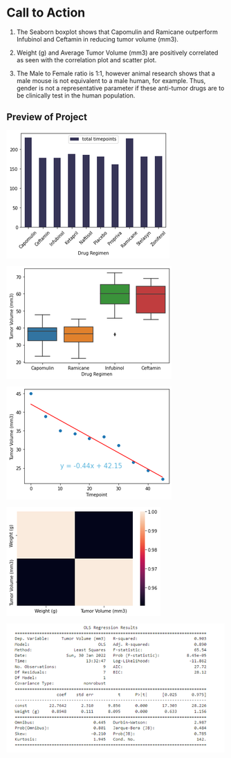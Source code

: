 # Call to Action

1. The Seaborn boxplot shows that Capomulin and Ramicane outperform Infubinol and
Ceftamin in reducing tumor volume (mm3).

2. Weight (g) and Average Tumor Volume (mm3) are positively correlated as seen with
the correlation plot and scatter plot.

3. The Male to Female ratio is 1:1, however animal research shows that a male mouse
is not equivalent to a male human, for example. Thus, gender is not a representative
parameter if these anti-tumor drugs are to be clinically test in the human population.

## Preview of Project
<p align="center" width="100%">

 
![Alt text](mat1.png?raw=true "Title")

![Alt text](mat2.png?raw=true "Title")

![Alt text](mat3.png?raw=true "Title")

![Alt text](mat4.png?raw=true "Title")

![Alt text](mat5.png?raw=true "Title")
  
</p>
